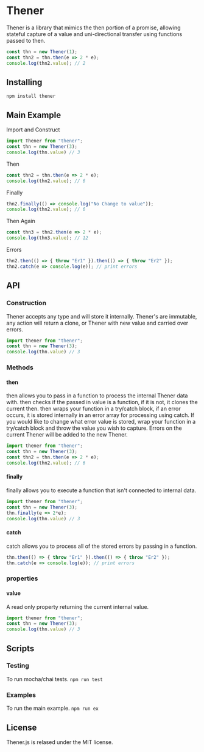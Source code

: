 # Thener
Thener is a library that mimics the then portion of a promise, allowing stateful
capture of a value and uni-directional transfer using functions passed to then.

```javascript
const thn = new Thener(1);
const thn2 = thn.then(e => 2 * e);
console.log(thn2.value); // 2
```

## Installing

`npm install thener`

## Main Example

Import and Construct

```javascript
import Thener from "thener";
const thn = new Thener(3);
console.log(thn.value) // 3
```

Then

```javascript
const thn2 = thn.then(e => 2 * e);
console.log(thn2.value); // 6
```

Finally

```javascript
thn2.finally(() => console.log("No Change to value"));
console.log(thn2.value); // 6
```

Then Again

```javascript
const thn3 = thn2.then(e => 2 * e);
console.log(thn3.value); // 12
```

Errors

```javascript
thn2.then(() => { throw "Er1" }).then(() => { throw "Er2" });
thn2.catch(e => console.log(e)); // print errors
```

## API

### Construction

Thener accepts any type and will store it internally. Thener's are immutable,
any action will return a clone, or Thener with new value and carried over errors.

```javascript
import thener from "thener";
const thn = new Thener(3);
console.log(thn.value) // 3
```

### Methods

#### then

then allows you to pass in a function to process the internal Thener data with.
then checks if the passed in value is a function, if it is not, it clones the
current then. then wraps your function in a try/catch block, if an error occurs,
it is stored internally in an error array for processing using catch. If you
would like to change what error value is stored, wrap your function in a
try/catch block and throw the value you wish to capture. Errors on the current
Thener will be added to the new Thener.

```javascript
import thener from "thener";
const thn = new Thener(3);
const thn2 = thn.then(e => 2 * e);
console.log(thn2.value); // 6
```

#### finally

finally allows you to execute a function that isn't connected to internal data.

```javascript
import thener from "thener";
const thn = new Thener(3);
thn.finally(e => 2*e);
console.log(thn.value) // 3
```

#### catch

catch allows you to process all of the stored errors by passing in a function.

```javascript
thn.then(() => { throw "Er1" }).then(() => { throw "Er2" });
thn.catch(e => console.log(e)); // print errors
```

### properties

#### value

A read only property returning the current internal value.

```javascript
import thener from "thener";
const thn = new Thener(3);
console.log(thn.value) // 3
```

## Scripts

### Testing

To run mocha/chai tests. `npm run test`

### Examples

To run the main example. `npm run ex`

## License
Thener.js is relased under the MIT license.
